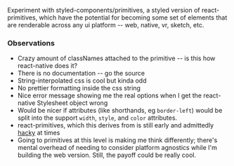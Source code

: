 Experiment with styled-components/primitives, a styled version of react-primitives, which have the potential for becoming some set of elements that are renderable across any ui platform -- web, native, vr, sketch, etc.

### Observations

- Crazy amount of classNames attached to the primitive -- is this how react-native does it?
- There is no documentation -- go the source
- String-interpolated css is cool but kinda odd
- No prettier formatting inside the css string
- Nice error message showing me the real options when I get the react-native Stylesheet object wrong
- Would be nicer if attributes (like shorthands, eg `border-left`) would be split into the support `width`, `style`, and `color` attributes.
- react-primitives, which this derives from is still early and admittedly [hacky](https://github.com/lelandrichardson/react-primitives/blob/master/src/modules/Touchable.js#L20) at times
- Going to primitives at this level is making me think differently; there's mental overhead of needing to consider platform agnostics while I'm building the web version.  Still, the payoff could be really cool.
